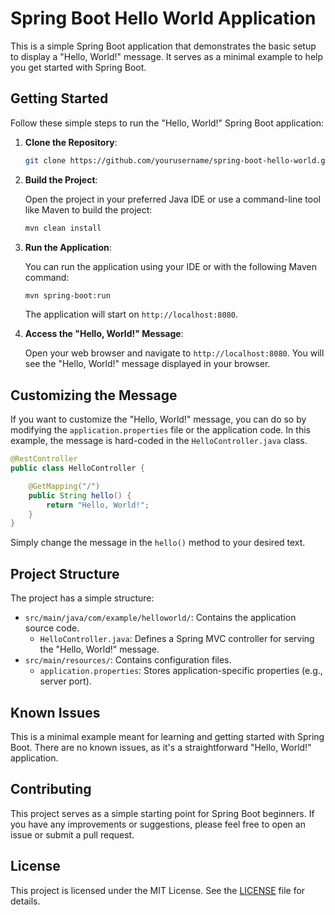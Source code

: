 # Spring Boot Hello World Application

This is a simple Spring Boot application that demonstrates the basic setup to display a "Hello, World!" message. It serves as a minimal example to help you get started with Spring Boot.

## Getting Started

Follow these simple steps to run the "Hello, World!" Spring Boot application:

1. **Clone the Repository**:

   ```bash
   git clone https://github.com/yourusername/spring-boot-hello-world.git
   ```

2. **Build the Project**:

   Open the project in your preferred Java IDE or use a command-line tool like Maven to build the project:

   ```bash
   mvn clean install
   ```

3. **Run the Application**:

   You can run the application using your IDE or with the following Maven command:

   ```bash
   mvn spring-boot:run
   ```

   The application will start on `http://localhost:8080`.

4. **Access the "Hello, World!" Message**:

   Open your web browser and navigate to `http://localhost:8080`. You will see the "Hello, World!" message displayed in your browser.

## Customizing the Message

If you want to customize the "Hello, World!" message, you can do so by modifying the `application.properties` file or the application code. In this example, the message is hard-coded in the `HelloController.java` class.

```java
@RestController
public class HelloController {

    @GetMapping("/")
    public String hello() {
        return "Hello, World!";
    }
}
```

Simply change the message in the `hello()` method to your desired text.

## Project Structure

The project has a simple structure:

- `src/main/java/com/example/helloworld/`: Contains the application source code.
  - `HelloController.java`: Defines a Spring MVC controller for serving the "Hello, World!" message.
- `src/main/resources/`: Contains configuration files.
  - `application.properties`: Stores application-specific properties (e.g., server port).

## Known Issues

This is a minimal example meant for learning and getting started with Spring Boot. There are no known issues, as it's a straightforward "Hello, World!" application.

## Contributing

This project serves as a simple starting point for Spring Boot beginners. If you have any improvements or suggestions, please feel free to open an issue or submit a pull request.

## License

This project is licensed under the MIT License. See the [LICENSE](LICENSE) file for details.
